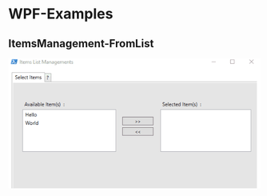 # WPF-Examples

## ItemsManagement-FromList

![Alt Text](/media/WPF-ItemsManagement-FromList-01.gif)

